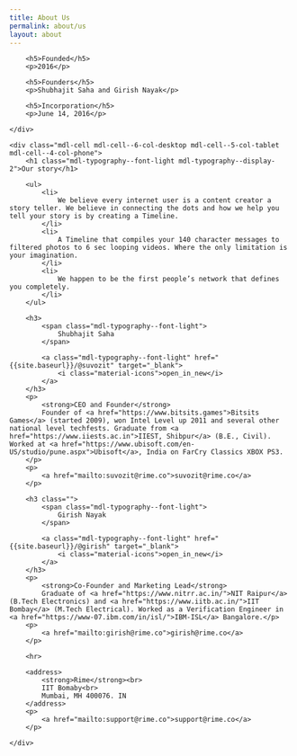 ```yaml
---
title: About Us
permalink: about/us
layout: about
---
```


<div class="founder-image mdl-grid mdl-color--white">
    <div class="mdl-cell mdl-cell--12-col-desktop mdl-cell--8-col-tablet mdl-cell--4-col-phone">
    </div>
</div>
<div class="mdl-grid">
    <div class="mdl-cell mdl-cell--4-col-desktop mdl-cell--3-col-tablet mdl-cell--4-col-phone">

        <h5>Founded</h5>
        <p>2016</p>

        <h5>Founders</h5>
        <p>Shubhajit Saha and Girish Nayak</p>

        <h5>Incorporation</h5>
        <p>June 14, 2016</p>

    </div>

    <div class="mdl-cell mdl-cell--6-col-desktop mdl-cell--5-col-tablet mdl-cell--4-col-phone">
        <h1 class="mdl-typography--font-light mdl-typography--display-2">Our story</h1>

        <ul>
            <li>
                We believe every internet user is a content creator a story teller. We believe in connecting the dots and how we help you tell your story is by creating a Timeline.
            </li>
            <li>
                A Timeline that compiles your 140 character messages to filtered photos to 6 sec looping videos. Where the only limitation is your imagination.
            </li>
            <li>
                We happen to be the first people’s network that defines you completely.
            </li>
        </ul>

        <h3>
            <span class="mdl-typography--font-light">
                Shubhajit Saha
            </span>
            
            <a class="mdl-typography--font-light" href="{{site.baseurl}}/@suvozit" target="_blank">
                <i class="material-icons">open_in_new</i>
            </a>
        </h3>
        <p>
            <strong>CEO and Founder</strong>
            Founder of <a href="https://www.bitsits.games">Bitsits Games</a> (started 2009), won Intel Level up 2011 and several other national level techfests. Graduate from <a href="https://www.iiests.ac.in">IIEST, Shibpur</a> (B.E., Civil). Worked at <a href="https://www.ubisoft.com/en-US/studio/pune.aspx">Ubisoft</a>, India on FarCry Classics XBOX PS3.
        </p>
        <p>
            <a href="mailto:suvozit@rime.co">suvozit@rime.co</a>
        </p>

        <h3 class="">
            <span class="mdl-typography--font-light">
                Girish Nayak
            </span>

            <a class="mdl-typography--font-light" href="{{site.baseurl}}/@girish" target="_blank">
                <i class="material-icons">open_in_new</i>
            </a>
        </h3>
        <p>
            <strong>Co-Founder and Marketing Lead</strong>
            Graduate of <a href="https://www.nitrr.ac.in/">NIT Raipur</a> (B.Tech Electronics) and <a href="https://www.iitb.ac.in/">IIT Bombay</a> (M.Tech Electrical). Worked as a Verification Engineer in <a href="https://www-07.ibm.com/in/isl/">IBM-ISL</a> Bangalore.</p>
        <p>
            <a href="mailto:girish@rime.co">girish@rime.co</a>
        </p>

        <hr>
        
        <address>
            <strong>Rime</strong><br>
            IIT Bomaby<br>
            Mumbai, MH 400076. IN
        </address>
        <p>
            <a href="mailto:support@rime.co">support@rime.co</a>
        </p>

    </div>
</div>